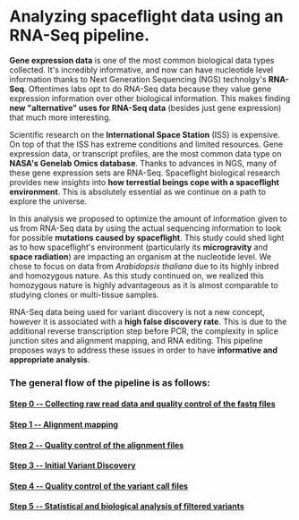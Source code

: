 # Analyzing spaceflight data using an RNA-Seq pipeline.


**Gene expression data** is one of the most common biological data types collected. It's incredibly informative, and now can have nucleotide level information thanks to Next Generation Sequencing (NGS) technolgy's **RNA-Seq**. Oftentimes labs opt to do RNA-Seq data because they value gene expression information over other biological information. This makes finding **new "alternative" uses for RNA-Seq data** (besides just gene expression) that much more interesting.

Scientific research on the **International Space Station** (ISS) is expensive. On top of that the ISS has extreme conditions and limited resources. Gene expression data, or transcript profiles, are the most common data type on **NASA's Genelab Omics database**. Thanks to advances in NGS, many of these gene expression sets are RNA-Seq. Spaceflight biological research provides new insights into **how terrestial beings cope with a spaceflight environment**. This is absolutely essential as we continue on a path to explore the universe.

In this analysis we proposed to optimize the amount of information given to us from RNA-Seq data by using the actual sequencing information to look for possible **mutations caused by spaceflight**. This study could shed light as to how spaceflight's environment (particularly its **microgravity** and **space radiation**) are impacting an organism at the nucleotide level. We chose to focus on data from *Arabidopsis thaliana* due to its highly inbred and homozygous nature. As this study continued on, we realized this homozygous nature is highly advantageous as it is almost comparable to studying clones or multi-tissue samples.

RNA-Seq data being used for variant discovery is not a new concept, however it is associated with a **high false discovery rate**. This is due to the additional reverse transcription step before PCR, the complexity in splice junction sites and alignment mapping, and RNA editing. This pipeline proposes ways to address these issues in order to have **informative and appropriate analysis**.

### **The general flow of the pipeline is as follows:**

#### [Step 0 -- Collecting raw read data and quality control of the fastq files](https://github.com/montana-knight/spaceflight-RNAseq/tree/master/step0)

#### [Step 1 -- Alignment mapping](https://github.com/montana-knight/spaceflight-RNAseq/tree/master/step1)

#### [Step 2 -- Quality control of the alignment files](https://github.com/montana-knight/spaceflight-RNAseq/tree/master/step2)

#### [Step 3 -- Initial Variant Discovery](https://github.com/montana-knight/spaceflight-RNAseq/tree/master/step3)

#### [Step 4 -- Quality control of the variant call files](https://github.com/montana-knight/spaceflight-RNAseq/tree/master/step4)

#### [Step 5 -- Statistical and biological analysis of filtered variants](https://github.com/montana-knight/spaceflight-RNAseq/tree/master/step5)
